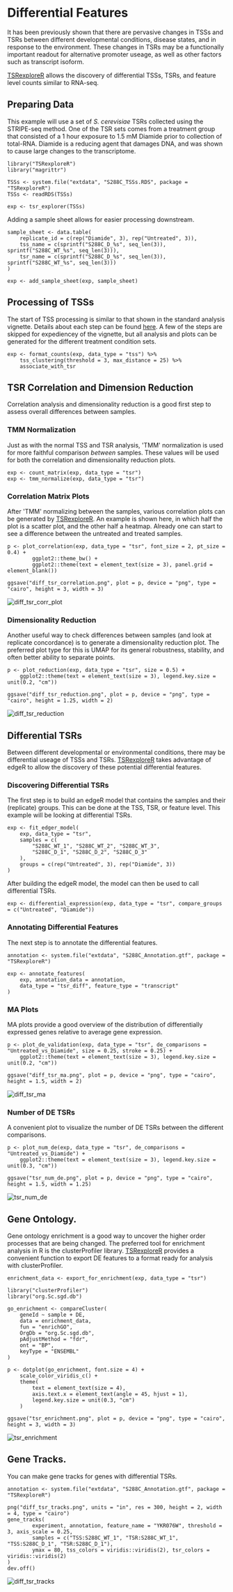 # Differential Features

It has been previously shown that there are pervasive changes in TSSs and TSRs between
different developmental conditions, disease states, and in response to the environment.
These changes in TSRs may be a functionally important readout for alternative promoter useage,
as well as other factors such as transcript isoform.

[TSRexploreR](https://github.com/zentnerlab/TSRexploreR) allows the discovery of differential TSSs, TSRs, and feature level counts similar to RNA-seq.

## Preparing Data

This example will use a set of *S. cerevisiae* TSRs collected using the STRIPE-seq method.
One of the TSR sets comes from a treatment group that consisted of
a 1 hour exposure to 1.5 mM Diamide prior to collection of total-RNA.
Diamide is a reducing agent that damages DNA, and was shown to cause large changes to the transcriptome.

```
library("TSRexploreR")
library("magrittr")

TSSs <- system.file("extdata", "S288C_TSSs.RDS", package = "TSRexploreR")
TSSs <- readRDS(TSSs)

exp <- tsr_explorer(TSSs)
```
Adding a sample sheet allows for easier processing downstream.

```
sample_sheet <- data.table(
	replicate_id = c(rep("Diamide", 3), rep("Untreated", 3)),
	tss_name = c(sprintf("S288C_D_%s", seq_len(3)), sprintf("S288C_WT_%s", seq_len(3))),
	tsr_name = c(sprintf("S288C_D_%s", seq_len(3)), sprintf("S288C_WT_%s", seq_len(3)))
)

exp <- add_sample_sheet(exp, sample_sheet)
```

## Processing of TSSs

The start of TSS processing is similar to that shown in the standard analysis vignette.
Details about each step can be found [here](./TSR_ANALYSIS.md#processing-of-tsrs).
A few of the steps are skipped for expediencey of the vignette,
but all analysis and plots can be generated for the different treatment condition sets.

```
exp <- format_counts(exp, data_type = "tss") %>%
	tss_clustering(threshold = 3, max_distance = 25) %>%
	associate_with_tsr
```

## TSR Correlation and Dimension Reduction

Correlation analysis and dimensionality reduction is a good first step to assess overall differences between samples.

### TMM Normalization

Just as with the normal TSS and TSR analysis, 'TMM' normalization is used for more faithful comparison *between* samples.
These values will be used for both the correlation and dimensionality reduction plots.

```
exp <- count_matrix(exp, data_type = "tsr")
exp <- tmm_normalize(exp, data_type = "tsr")
```

### Correlation Matrix Plots

After 'TMM' normalizing between the samples, various correlation plots can be generated by [TSRexploreR](https://github.com/zentnerlab/TSRexploreR).
An example is shown here, in which half the plot is a scatter plot, and the other half a heatmap.
Already one can start to see a difference between the untreated and treated samples.

```
p <- plot_correlation(exp, data_type = "tsr", font_size = 2, pt_size = 0.4) +
        ggplot2::theme_bw() +
        ggplot2::theme(text = element_text(size = 3), panel.grid = element_blank())

ggsave("diff_tsr_correlation.png", plot = p, device = "png", type = "cairo", height = 3, width = 3)
```

![diff_tsr_corr_plot](../inst/images/diff_tsr_correlation.png)

### Dimensionality Reduction

Another useful way to check differences between samples (and look at replicate concordance)
is to generate a dimensionality reduction plot.
The preferred plot type for this is UMAP for its general robustness, stability, and often better ability to separate points.

```
p <- plot_reduction(exp, data_type = "tsr", size = 0.5) +
	ggplot2::theme(text = element_text(size = 3), legend.key.size = unit(0.2, "cm"))

ggsave("diff_tsr_reduction.png", plot = p, device = "png", type = "cairo", height = 1.25, width = 2)
```

![diff_tsr_reduction](../inst/images/diff_tsr_reduction.png)

## Differential TSRs

Between different developmental or environmental conditions, there may be differential useage of TSSs and TSRs.
[TSRexploreR](https://github.com/zentnerlab/TSRexploreR) takes advantage of edgeR to allow the discovery of these potential differential features.

### Discovering Differential TSRs

The first step is to build an edgeR model that contains the samples and their (replicate) groups.
This can be done at the TSS, TSR, or feature level. This example will be looking at differential TSRs.

```
exp <- fit_edger_model(
	exp, data_type = "tsr",
	samples = c(
		"S288C_WT_1", "S288C_WT_2", "S288C_WT_3",
		"S288C_D_1", "S288C_D_2", "S288C_D_3"
	),
	groups = c(rep("Untreated", 3), rep("Diamide", 3))
)
```

After building the edgeR model, the model can then be used to call differential TSRs.

```
exp <- differential_expression(exp, data_type = "tsr", compare_groups = c("Untreated", "Diamide"))
```
### Annotating Differential Features

The next step is to annotate the differential features.

```
annotation <- system.file("extdata", "S288C_Annotation.gtf", package = "TSRexploreR")

exp <- annotate_features(
	exp, annotation_data = annotation,
	data_type = "tsr_diff", feature_type = "transcript"
)
```

### MA Plots

MA plots provide a good overview of the distribution of differentially expressed genes relative to average gene expression.

```
p <- plot_de_validation(exp, data_type = "tsr", de_comparisons = "Untreated_vs_Diamide", size = 0.25, stroke = 0.25) +
	ggplot2::theme(text = element_text(size = 3), legend.key.size = unit(0.2, "cm"))

ggsave("diff_tsr_ma.png", plot = p, device = "png", type = "cairo", height = 1.5, width = 2)
```
![diff_tsr_ma](../inst/images/diff_tsr_ma.png)

### Number of DE TSRs

A convenient plot to visualize the number of DE TSRs between the different comparisons.

```
p <- plot_num_de(exp, data_type = "tsr", de_comparisons = "Untreated_vs_Diamide") +
	ggplot2::theme(text = element_text(size = 3), legend.key.size = unit(0.3, "cm"))

ggsave("tsr_num_de.png", plot = p, device = "png", type = "cairo", height = 1.5, width = 1.25)
```
![tsr_num_de](../inst/images/tsr_num_de.png)

## Gene Ontology.

Gene ontology enrichment is a good way to uncover the higher order processes that are being changed.
The preferred tool for enrichment analysis in R is the clusterProfiler library.
[TSRexploreR](https://github.com/zentnerlab/TSRexploreR) provides a convenient function to export DE features to a format ready for analysis with clusterProfiler.

```
enrichment_data <- export_for_enrichment(exp, data_type = "tsr")

library("clusterProfiler")
library("org.Sc.sgd.db")

go_enrichment <- compareCluster(
	geneId ~ sample + DE,
	data = enrichment_data,
	fun = "enrichGO",
	OrgDb = "org.Sc.sgd.db",
	pAdjustMethod = "fdr",
	ont = "BP",
	keyType = "ENSEMBL"
)

p <- dotplot(go_enrichment, font.size = 4) +
	scale_color_viridis_c() +
	theme(
		text = element_text(size = 4),
		axis.text.x = element_text(angle = 45, hjust = 1),
		legend.key.size = unit(0.3, "cm")
	)

ggsave("tsr_enrichment.png", plot = p, device = "png", type = "cairo", height = 3, width = 3)

```
![tsr_enrichment](../inst/images/tsr_enrichment.png)

## Gene Tracks.

You can make gene tracks for genes with differential TSRs.

```
annotation <- system.file("extdata", "S288C_Annotation.gtf", package = "TSRexploreR")

png("diff_tsr_tracks.png", units = "in", res = 300, height = 2, width = 4, type = "cairo")
gene_tracks(
        experiment, annotation, feature_name = "YKR076W", threshold = 3, axis_scale = 0.25,
        samples = c("TSS:S288C_WT_1", "TSR:S288C_WT_1", "TSS:S288C_D_1", "TSR:S288C_D_1"),
        ymax = 80, tss_colors = viridis::viridis(2), tsr_colors = viridis::viridis(2)
)
dev.off()
```
![diff_tsr_tracks](../inst/images/diff_tsr_tracks.png)
